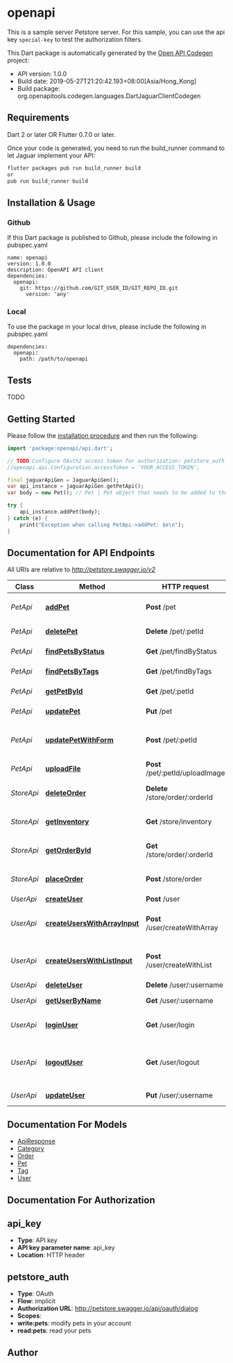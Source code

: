 # openapi
This is a sample server Petstore server. For this sample, you can use the api key `special-key` to test the authorization filters.

This Dart package is automatically generated by the [Open API Codegen](https://github.com/OpenAPITools/openapi-generator) project:

- API version: 1.0.0
- Build date: 2019-05-27T21:20:42.193+08:00[Asia/Hong_Kong]
- Build package: org.openapitools.codegen.languages.DartJaguarClientCodegen

## Requirements

Dart 2 or later OR Flutter 0.7.0 or later.

Once your code is generated, you need to run the build_runner command to let Jaguar implement your API:

```sh
flutter packages pub run build_runner build
or
pub run build_runner build
```

## Installation & Usage

### Github
If this Dart package is published to Github, please include the following in pubspec.yaml
```
name: openapi
version: 1.0.0
description: OpenAPI API client
dependencies:
  openapi:
    git: https://github.com/GIT_USER_ID/GIT_REPO_ID.git
      version: 'any'
```

### Local
To use the package in your local drive, please include the following in pubspec.yaml
```
dependencies:
  openapi:
    path: /path/to/openapi
```

## Tests

TODO

## Getting Started

Please follow the [installation procedure](#installation--usage) and then run the following:

```dart
import 'package:openapi/api.dart';

// TODO Configure OAuth2 access token for authorization: petstore_auth
//openapi.api.Configuration.accessToken = 'YOUR_ACCESS_TOKEN';

final jaguarApiGen = JaguarApiGen();
var api_instance = jaguarApiGen.getPetApi();
var body = new Pet(); // Pet | Pet object that needs to be added to the store

try {
    api_instance.addPet(body);
} catch (e) {
    print("Exception when calling PetApi->addPet: $e\n");
}

```

## Documentation for API Endpoints

All URIs are relative to *http://petstore.swagger.io/v2*

Class | Method | HTTP request | Description
------------ | ------------- | ------------- | -------------
*PetApi* | [**addPet**](docs//PetApi.md#addpet) | **Post** /pet | Add a new pet to the store
*PetApi* | [**deletePet**](docs//PetApi.md#deletepet) | **Delete** /pet/:petId | Deletes a pet
*PetApi* | [**findPetsByStatus**](docs//PetApi.md#findpetsbystatus) | **Get** /pet/findByStatus | Finds Pets by status
*PetApi* | [**findPetsByTags**](docs//PetApi.md#findpetsbytags) | **Get** /pet/findByTags | Finds Pets by tags
*PetApi* | [**getPetById**](docs//PetApi.md#getpetbyid) | **Get** /pet/:petId | Find pet by ID
*PetApi* | [**updatePet**](docs//PetApi.md#updatepet) | **Put** /pet | Update an existing pet
*PetApi* | [**updatePetWithForm**](docs//PetApi.md#updatepetwithform) | **Post** /pet/:petId | Updates a pet in the store with form data
*PetApi* | [**uploadFile**](docs//PetApi.md#uploadfile) | **Post** /pet/:petId/uploadImage | uploads an image
*StoreApi* | [**deleteOrder**](docs//StoreApi.md#deleteorder) | **Delete** /store/order/:orderId | Delete purchase order by ID
*StoreApi* | [**getInventory**](docs//StoreApi.md#getinventory) | **Get** /store/inventory | Returns pet inventories by status
*StoreApi* | [**getOrderById**](docs//StoreApi.md#getorderbyid) | **Get** /store/order/:orderId | Find purchase order by ID
*StoreApi* | [**placeOrder**](docs//StoreApi.md#placeorder) | **Post** /store/order | Place an order for a pet
*UserApi* | [**createUser**](docs//UserApi.md#createuser) | **Post** /user | Create user
*UserApi* | [**createUsersWithArrayInput**](docs//UserApi.md#createuserswitharrayinput) | **Post** /user/createWithArray | Creates list of users with given input array
*UserApi* | [**createUsersWithListInput**](docs//UserApi.md#createuserswithlistinput) | **Post** /user/createWithList | Creates list of users with given input array
*UserApi* | [**deleteUser**](docs//UserApi.md#deleteuser) | **Delete** /user/:username | Delete user
*UserApi* | [**getUserByName**](docs//UserApi.md#getuserbyname) | **Get** /user/:username | Get user by user name
*UserApi* | [**loginUser**](docs//UserApi.md#loginuser) | **Get** /user/login | Logs user into the system
*UserApi* | [**logoutUser**](docs//UserApi.md#logoutuser) | **Get** /user/logout | Logs out current logged in user session
*UserApi* | [**updateUser**](docs//UserApi.md#updateuser) | **Put** /user/:username | Updated user


## Documentation For Models

 - [ApiResponse](docs//ApiResponse.md)
 - [Category](docs//Category.md)
 - [Order](docs//Order.md)
 - [Pet](docs//Pet.md)
 - [Tag](docs//Tag.md)
 - [User](docs//User.md)


## Documentation For Authorization


## api_key

- **Type**: API key
- **API key parameter name**: api_key
- **Location**: HTTP header

## petstore_auth

- **Type**: OAuth
- **Flow**: implicit
- **Authorization URL**: http://petstore.swagger.io/api/oauth/dialog
- **Scopes**: 
 - **write:pets**: modify pets in your account
 - **read:pets**: read your pets


## Author




